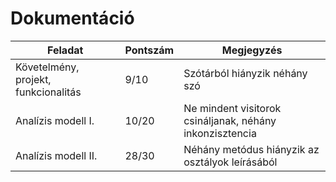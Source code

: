 # Dokumentáció
| Feladat                              | Pontszám | Megjegyzés                                               |
| ------------------------------------ | -------- | -------------------------------------------------------- |
| Követelmény, projekt, funkcionalitás | 9/10     | Szótárból hiányzik néhány szó                            |
| Analízis modell I.                   | 10/20    | Ne mindent visitorok csináljanak, néhány inkonzisztencia |
| Analízis modell II.                  | 28/30    | Néhány metódus hiányzik az osztályok leírásából          |